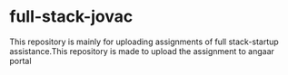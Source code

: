 # full-stack-jovac
This repository is mainly for uploading assignments of full stack-startup assistance.This repository is made to upload the assignment to angaar portal
